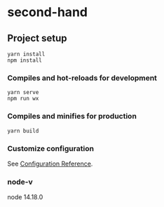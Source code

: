 # second-hand

## Project setup
```
yarn install
npm install

```

### Compiles and hot-reloads for development
```
yarn serve
npm run wx
```

### Compiles and minifies for production
```
yarn build
```

### Customize configuration
See [Configuration Reference](https://cli.vuejs.org/config/).

### node-v
node 14.18.0
